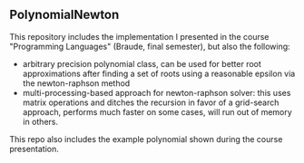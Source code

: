 ## PolynomialNewton
This repository includes the implementation I presented in the course "Programming Languages" (Braude, final semester), but also the following:
- arbitrary precision polynomial class, can be used for better root approximations after finding a set of roots using a reasonable epsilon via the newton-raphson method
- multi-processing-based approach for newton-raphson solver: this uses matrix operations and ditches the recursion in favor of a grid-search approach, performs much faster on some cases, will run out of memory in others.

This repo also includes the example polynomial shown during the course presentation.
